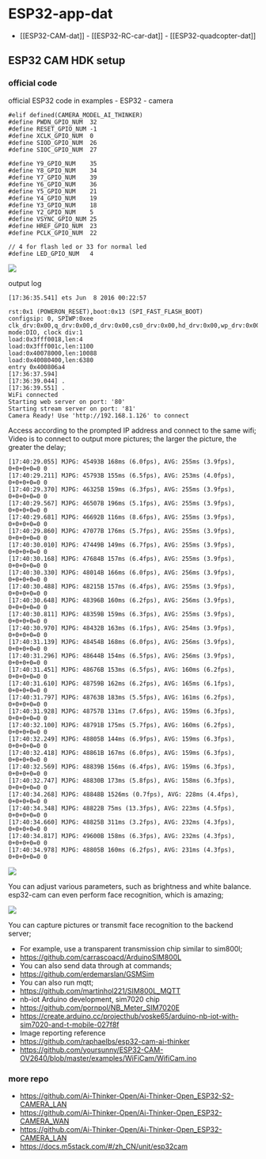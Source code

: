 
# ESP32-app-dat

- [[ESP32-CAM-dat]] - [[ESP32-RC-car-dat]] - [[ESP32-quadcopter-dat]]




## ESP32 CAM HDK setup 

### official code 

official ESP32 code in examples - ESP32 - camera 

    #elif defined(CAMERA_MODEL_AI_THINKER)
    #define PWDN_GPIO_NUM  32
    #define RESET_GPIO_NUM -1
    #define XCLK_GPIO_NUM  0
    #define SIOD_GPIO_NUM  26
    #define SIOC_GPIO_NUM  27

    #define Y9_GPIO_NUM    35
    #define Y8_GPIO_NUM    34
    #define Y7_GPIO_NUM    39
    #define Y6_GPIO_NUM    36
    #define Y5_GPIO_NUM    21
    #define Y4_GPIO_NUM    19
    #define Y3_GPIO_NUM    18
    #define Y2_GPIO_NUM    5
    #define VSYNC_GPIO_NUM 25
    #define HREF_GPIO_NUM  23
    #define PCLK_GPIO_NUM  22

    // 4 for flash led or 33 for normal led
    #define LED_GPIO_NUM   4

![](2024-12-28-16-17-42.png)


output log 

    [17:36:35.541] ets Jun  8 2016 00:22:57

    rst:0x1 (POWERON_RESET),boot:0x13 (SPI_FAST_FLASH_BOOT)
    configsip: 0, SPIWP:0xee
    clk_drv:0x00,q_drv:0x00,d_drv:0x00,cs0_drv:0x00,hd_drv:0x00,wp_drv:0x00
    mode:DIO, clock div:1
    load:0x3fff0018,len:4
    load:0x3fff001c,len:1100
    load:0x40078000,len:10088
    load:0x40080400,len:6380
    entry 0x400806a4
    [17:36:37.594] 
    [17:36:39.044] .
    [17:36:39.551] .
    WiFi connected
    Starting web server on port: '80'
    Starting stream server on port: '81'
    Camera Ready! Use 'http://192.168.1.126' to connect

Access according to the prompted IP address and connect to the same wifi;
Video is to connect to output more pictures; the larger the picture, the greater the delay;


    [17:40:29.055] MJPG: 45493B 168ms (6.0fps), AVG: 255ms (3.9fps), 0+0+0+0=0 0
    [17:40:29.211] MJPG: 45793B 155ms (6.5fps), AVG: 253ms (4.0fps), 0+0+0+0=0 0
    [17:40:29.370] MJPG: 46325B 159ms (6.3fps), AVG: 255ms (3.9fps), 0+0+0+0=0 0
    [17:40:29.567] MJPG: 46507B 196ms (5.1fps), AVG: 255ms (3.9fps), 0+0+0+0=0 0
    [17:40:29.681] MJPG: 46692B 116ms (8.6fps), AVG: 255ms (3.9fps), 0+0+0+0=0 0
    [17:40:29.860] MJPG: 47077B 176ms (5.7fps), AVG: 255ms (3.9fps), 0+0+0+0=0 0
    [17:40:30.010] MJPG: 47449B 149ms (6.7fps), AVG: 255ms (3.9fps), 0+0+0+0=0 0
    [17:40:30.168] MJPG: 47684B 157ms (6.4fps), AVG: 255ms (3.9fps), 0+0+0+0=0 0
    [17:40:30.330] MJPG: 48014B 166ms (6.0fps), AVG: 256ms (3.9fps), 0+0+0+0=0 0
    [17:40:30.488] MJPG: 48215B 157ms (6.4fps), AVG: 255ms (3.9fps), 0+0+0+0=0 0
    [17:40:30.648] MJPG: 48396B 160ms (6.2fps), AVG: 256ms (3.9fps), 0+0+0+0=0 0
    [17:40:30.811] MJPG: 48359B 159ms (6.3fps), AVG: 255ms (3.9fps), 0+0+0+0=0 0
    [17:40:30.970] MJPG: 48432B 163ms (6.1fps), AVG: 254ms (3.9fps), 0+0+0+0=0 0
    [17:40:31.139] MJPG: 48454B 168ms (6.0fps), AVG: 256ms (3.9fps), 0+0+0+0=0 0
    [17:40:31.296] MJPG: 48644B 154ms (6.5fps), AVG: 256ms (3.9fps), 0+0+0+0=0 0
    [17:40:31.451] MJPG: 48676B 153ms (6.5fps), AVG: 160ms (6.2fps), 0+0+0+0=0 0
    [17:40:31.610] MJPG: 48759B 162ms (6.2fps), AVG: 165ms (6.1fps), 0+0+0+0=0 0
    [17:40:31.797] MJPG: 48763B 183ms (5.5fps), AVG: 161ms (6.2fps), 0+0+0+0=0 0
    [17:40:31.928] MJPG: 48757B 131ms (7.6fps), AVG: 159ms (6.3fps), 0+0+0+0=0 0
    [17:40:32.100] MJPG: 48791B 175ms (5.7fps), AVG: 160ms (6.2fps), 0+0+0+0=0 0
    [17:40:32.249] MJPG: 48805B 144ms (6.9fps), AVG: 159ms (6.3fps), 0+0+0+0=0 0
    [17:40:32.418] MJPG: 48861B 167ms (6.0fps), AVG: 159ms (6.3fps), 0+0+0+0=0 0
    [17:40:32.569] MJPG: 48839B 156ms (6.4fps), AVG: 159ms (6.3fps), 0+0+0+0=0 0
    [17:40:32.747] MJPG: 48830B 173ms (5.8fps), AVG: 158ms (6.3fps), 0+0+0+0=0 0
    [17:40:34.268] MJPG: 48848B 1526ms (0.7fps), AVG: 228ms (4.4fps), 0+0+0+0=0 0
    [17:40:34.348] MJPG: 48822B 75ms (13.3fps), AVG: 223ms (4.5fps), 0+0+0+0=0 0
    [17:40:34.660] MJPG: 48825B 311ms (3.2fps), AVG: 232ms (4.3fps), 0+0+0+0=0 0
    [17:40:34.817] MJPG: 49600B 158ms (6.3fps), AVG: 232ms (4.3fps), 0+0+0+0=0 0
    [17:40:34.978] MJPG: 48805B 160ms (6.2fps), AVG: 231ms (4.3fps), 0+0+0+0=0 0


![](2024-12-28-16-19-35.png)

You can adjust various parameters, such as brightness and white balance.
esp32-cam can even perform face recognition, which is amazing;

![](2024-12-28-16-20-01.png)


You can capture pictures or transmit face recognition to the backend server;

- For example, use a transparent transmission chip similar to sim800l;
- https://github.com/carrascoacd/ArduinoSIM800L
- You can also send data through at commands;
- https://github.com/erdemarslan/GSMSim
- You can also run mqtt;
- https://github.com/martinhol221/SIM800L_MQTT
- nb-iot Arduino development, sim7020 chip
- https://github.com/pornpol/NB_Meter_SIM7020E
- https://create.arduino.cc/projecthub/voske65/arduino-nb-iot-with-sim7020-and-t-mobile-027f8f
- Image reporting reference
- https://github.com/raphaelbs/esp32-cam-ai-thinker
- https://github.com/yoursunny/ESP32-CAM-OV2640/blob/master/examples/WiFiCam/WifiCam.ino



### more repo

- https://github.com/Ai-Thinker-Open/Ai-Thinker-Open_ESP32-S2-CAMERA_LAN
- https://github.com/Ai-Thinker-Open/Ai-Thinker-Open_ESP32-CAMERA_WAN
- https://github.com/Ai-Thinker-Open/Ai-Thinker-Open_ESP32-CAMERA_LAN
- https://docs.m5stack.com/#/zh_CN/unit/esp32cam


